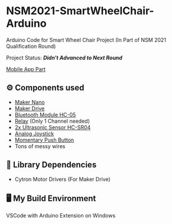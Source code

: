 # NSM2021-SmartWheelChair-Arduino

Arduino Code for Smart Wheel Chair Project (In Part of NSM 2021 Qualification Round)

Project Status: ***Didn't Advanced to Next Round***

[Mobile App Part](https://github.com/Leomotors/NSM2021-SmartWheelChair-MobileApp)

## ⚙️ Components used

* <a href="https://th.cytron.io/p-maker-nano-simplifying-arduino-for-projects">Maker Nano</a>
* <a href="https://th.cytron.io/p-maker-drive-simplifying-h-bridge-motor-driver-for-beginner">Maker Drive</a>
* <a href="https://th.cytron.io/p-bluetooth-serial-transceiver-hc-05">Bluetooth Module HC-05</a>
* <a href="https://th.cytron.io/p-2-channel-dc-5v-relay-module">Relay</a> (Only 1 Channel needed)
* <a href="https://th.cytron.io/p-5v-hc-sr04-ultrasonic-sensor">2x Ultrasonic Sensor HC-SR04</a>
* <a href="https://th.cytron.io/p-2-axis-analog-and-button-ps2-joystick-module">Analog Joystick</a>
* <a href="https://th.cytron.io/p-12mm-momentary-push-button-green">Momentary Push Button</a>
* Tons of messy wires

## 🌿 Library Dependencies

* Cytron Motor Drivers (For Maker Drive)

## 🖥️ My Build Environment

VSCode with Arduino Extension on Windows
